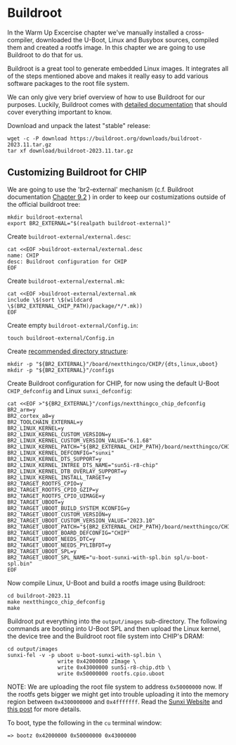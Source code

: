 # Buildroot

In the Warm Up Excercise chapter we've manually installed a cross-compiler,
downloaded the U-Boot, Linux and Busybox sources, compiled them and created
a rootfs image.
In this chapter we are going to use Buildroot to do that for us.

Buildroot is a great tool to generate embedded Linux images.
It integrates all of the steps mentioned above and makes it really easy to
add various software packages to the root file system.

We can only give very brief overview of how to use Buildroot for our purposes.
Luckily, Buildroot comes with
[detailed documentation](https://buildroot.org/downloads/manual/manual.html)
 that should cover everything important to know.

Download and unpack the latest "stable" release:

```shell
wget -c -P download https://buildroot.org/downloads/buildroot-2023.11.tar.gz
tar xf download/buildroot-2023.11.tar.gz
```

## Customizing Buildroot for CHIP

We are going to use the 'br2-external' mechanism (c.f. Buildroot documentation
 [Chapter 9.2](https://buildroot.org/downloads/manual/manual.html#outside-br-custom)
 ) in order to keep our
costumizations outside of the official buildroot tree:

```
mkdir buildroot-external
export BR2_EXTERNAL="$(realpath buildroot-external)"
```

Create `buildroot-external/external.desc`:

```
cat <<EOF >buildroot-external/external.desc
name: CHIP
desc: Buildroot configuration for CHIP
EOF
```

Create `buildroot-external/external.mk`:

```
cat <<EOF >buildroot-external/external.mk
include \$(sort \$(wildcard \$(BR2_EXTERNAL_CHIP_PATH)/package/*/*.mk))
EOF
```

Create empty `buildroot-external/Config.in`:

```
touch buildroot-external/Config.in
```

Create
[recommended directory structure](https://buildroot.org/downloads/manual/manual.html#customize-dir-structure):

```shell
mkdir -p "${BR2_EXTERNAL}"/board/nextthingco/CHIP/{dts,linux,uboot}
mkdir -p "${BR2_EXTERNAL}"/configs
```

Create Buildroot configuration for CHIP, for now using the default U-Boot
`CHIP_defconfig` and Linux `sunxi_defconfig`:

```shell
cat <<EOF >"${BR2_EXTERNAL}"/configs/nextthingco_chip_defconfig
BR2_arm=y
BR2_cortex_a8=y
BR2_TOOLCHAIN_EXTERNAL=y
BR2_LINUX_KERNEL=y
BR2_LINUX_KERNEL_CUSTOM_VERSION=y
BR2_LINUX_KERNEL_CUSTOM_VERSION_VALUE="6.1.68"
BR2_LINUX_KERNEL_PATCH="${BR2_EXTERNAL_CHIP_PATH}/board/nextthingco/CHIP/linux"
BR2_LINUX_KERNEL_DEFCONFIG="sunxi"
BR2_LINUX_KERNEL_DTS_SUPPORT=y
BR2_LINUX_KERNEL_INTREE_DTS_NAME="sun5i-r8-chip"
BR2_LINUX_KERNEL_DTB_OVERLAY_SUPPORT=y
BR2_LINUX_KERNEL_INSTALL_TARGET=y
BR2_TARGET_ROOTFS_CPIO=y
BR2_TARGET_ROOTFS_CPIO_GZIP=y
BR2_TARGET_ROOTFS_CPIO_UIMAGE=y
BR2_TARGET_UBOOT=y
BR2_TARGET_UBOOT_BUILD_SYSTEM_KCONFIG=y
BR2_TARGET_UBOOT_CUSTOM_VERSION=y
BR2_TARGET_UBOOT_CUSTOM_VERSION_VALUE="2023.10"
BR2_TARGET_UBOOT_PATCH="${BR2_EXTERNAL_CHIP_PATH}/board/nextthingco/CHIP/uboot"
BR2_TARGET_UBOOT_BOARD_DEFCONFIG="CHIP"
BR2_TARGET_UBOOT_NEEDS_DTC=y
BR2_TARGET_UBOOT_NEEDS_PYLIBFDT=y
BR2_TARGET_UBOOT_SPL=y
BR2_TARGET_UBOOT_SPL_NAME="u-boot-sunxi-with-spl.bin spl/u-boot-spl.bin"
EOF
```

Now compile Linux, U-Boot and build a rootfs image using Buildroot:

```shell
cd buildroot-2023.11
make nextthingco_chip_defconfig
make
```

Buildroot put everything into the `output/images` sub-directory.
The following commands are booting into U-Boot SPL and then upload the Linux
kernel, the device tree and the Buildroot root file system into CHIP's DRAM:
```shell
cd output/images
sunxi-fel -v -p uboot u-boot-sunxi-with-spl.bin \
                write 0x42000000 zImage \
                write 0x43000000 sun5i-r8-chip.dtb \
                write 0x50000000 rootfs.cpio.uboot
```

NOTE: We are uploading the root file system to address `0x50000000` now.
If the rootfs gets bigger we might get into trouble uploading it into the
memory region between `0x4300000000` and `0x4fffffff`.
Read the [Sunxi Website](https://linux-sunxi.org/Initial_Ramdisk) and
[this post](https://groups.google.com/g/linux-sunxi/c/Itt3Bko0bVA/m/Mqt5zTj1qaIJ)
for more details.

To boot, type the following in the `cu` terminal window:
```
=> bootz 0x42000000 0x50000000 0x43000000
```
